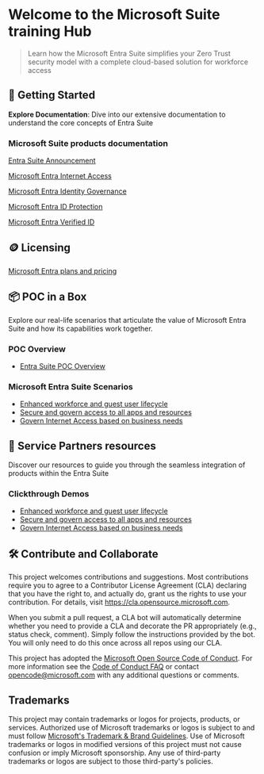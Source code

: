 # Welcome to the Microsoft Suite training Hub

> Learn how the Microsoft Entra Suite simplifies your Zero Trust security model with a complete cloud-based solution for workforce access

## 🚀 Getting Started

 **Explore Documentation**: Dive into our extensive documentation to understand the core concepts of Entra Suite

### Microsoft Suite products documentation

[Entra Suite Announcement](https://techcommunity.microsoft.com/t5/microsoft-entra-blog/microsoft-entra-suite-now-generally-available/ba-p/2520427)

[Microsoft Entra Internet Access](https://www.microsoft.com/en-us/security/business/identity-access/microsoft-entra-internet-access)

[Microsoft Entra Identity Governance](https://www.microsoft.com/en-us/security/business/identity-access/microsoft-entra-id-governance)

[Microsoft Entra ID Protection](https://www.microsoft.com/en-us/security/business/identity-access/microsoft-entra-id-protection)

[Microsoft Entra Verified ID](https://www.microsoft.com/en-us/security/business/identity-access/microsoft-entra-verified-id)

## 🪙 Licensing

[Microsoft Entra plans and pricing](https://www.microsoft.com/en-us/security/business/microsoft-entra-pricing)

## 📦 POC in a Box

Explore our real-life scenarios that articulate the value of Microsoft Entra Suite and how its capabilities work together.

### POC Overview

- [Entra Suite POC Overview](https://github.com/microsoft/EntraSuite-Training/blob/main/POCAssets/01%20-%20%20Entra%20Suite%20POC%20Overview.pptx)

### Microsoft Entra Suite Scenarios

- [Enhanced workforce and guest user lifecycle](TBD)
- [Secure and govern access to all apps and resources](TBD)
- [Govern Internet Access based on business needs](TBD)

## 🤝 Service Partners resources

Discover our resources to guide you through the seamless integration of products within the Entra Suite

### Clickthrough Demos

- [Enhanced workforce and guest user lifecycle](https://aka.ms/EntraSuiteDemo2)
- [Secure and govern access to all apps and resources](https://aka.ms/EntraSuiteDemo1)
- [Govern Internet Access based on business needs](https://aka.ms/EntraSuiteDemo3)


## 🛠️ Contribute and Collaborate


This project welcomes contributions and suggestions.  Most contributions require you to agree to a
Contributor License Agreement (CLA) declaring that you have the right to, and actually do, grant us
the rights to use your contribution. For details, visit https://cla.opensource.microsoft.com.

When you submit a pull request, a CLA bot will automatically determine whether you need to provide
a CLA and decorate the PR appropriately (e.g., status check, comment). Simply follow the instructions
provided by the bot. You will only need to do this once across all repos using our CLA.

This project has adopted the [Microsoft Open Source Code of Conduct](https://opensource.microsoft.com/codeofconduct/).
For more information see the [Code of Conduct FAQ](https://opensource.microsoft.com/codeofconduct/faq/) or
contact [opencode@microsoft.com](mailto:opencode@microsoft.com) with any additional questions or comments.

## Trademarks

This project may contain trademarks or logos for projects, products, or services. Authorized use of Microsoft 
trademarks or logos is subject to and must follow 
[Microsoft's Trademark & Brand Guidelines](https://www.microsoft.com/en-us/legal/intellectualproperty/trademarks/usage/general).
Use of Microsoft trademarks or logos in modified versions of this project must not cause confusion or imply Microsoft sponsorship.
Any use of third-party trademarks or logos are subject to those third-party's policies.
